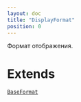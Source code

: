 ```yaml
---
layout: doc
title: "DisplayFormat"
position: 0
---
```


Формат отображения.

# Extends

[`BaseFormat`](BaseFormat/)

